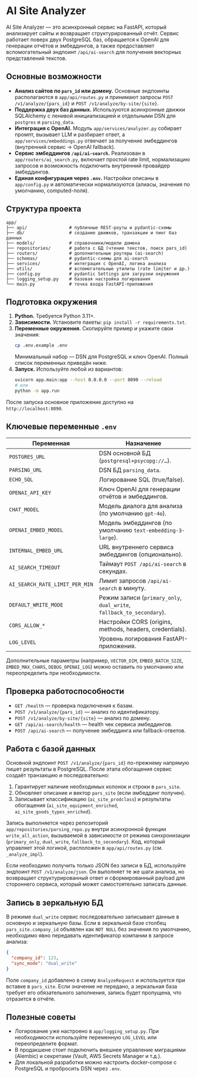 # AI Site Analyzer

AI Site Analyzer — это асинхронный сервис на FastAPI, который анализирует сайты и
возвращает структурированный отчёт. Сервис работает поверх двух PostgreSQL
баз, обращается к OpenAI для генерации отчётов и эмбеддингов, а также
предоставляет вспомогательный эндпоинт `/api/ai-search` для получения
векторных представлений текстов.

## Основные возможности

- **Анализ сайтов по `pars_id` или домену.** Основные эндпоинты располагаются в
  `app/api/routes.py` и принимают запросы `POST /v1/analyze/{pars_id}` и
  `POST /v1/analyze/by-site/{site}`.
- **Поддержка двух баз данных.** Используются асинхронные движки SQLAlchemy с
  ленивой инициализацией и отдельными DSN для `postgres` и `parsing_data`.
- **Интеграция с OpenAI.** Модуль `app/services/analyzer.py` собирает промпт,
  вызывает LLM и разбирает ответ, а `app/services/embeddings.py` отвечает за
  получение эмбеддингов (внутренний сервис → OpenAI fallback).
- **Сервис эмбеддингов `/api/ai-search`.** Реализован в
  `app/routers/ai_search.py`, включает простой rate limit, нормализацию запросов
  и возможность подключить внутренний провайдер эмбеддингов.
- **Единая конфигурация через `.env`.** Настройки описаны в `app/config.py` и
  автоматически нормализуются (алиасы, значения по умолчанию, computed-поля).

## Структура проекта

```text
app/
├── api/                # публичные REST-роуты и pydantic-схемы
├── db/                 # создание движков, транзакции и пинг баз данных
├── models/             # справочники/модели домена
├── repositories/       # работа с БД (чтение текстов, поиск pars_id)
├── routers/            # дополнительные роутеры (ai-search)
├── schemas/            # pydantic-схемы для ai-search
├── services/           # интеграция с OpenAI, логика анализа
├── utils/              # вспомогательные утилиты (rate limiter и др.)
├── config.py           # pydantic Settings для загрузки окружения
├── logging_setup.py    # базовая настройка логирования
└── main.py             # точка входа FastAPI-приложения
```

## Подготовка окружения

1. **Python.** Требуется Python 3.11+.
2. **Зависимости.** Установите пакеты: `pip install -r requirements.txt`.
3. **Переменные окружения.** Скопируйте пример и укажите свои значения:
   ```bash
   cp .env.example .env
   ```
   Минимальный набор — DSN для PostgreSQL и ключ OpenAI. Полный список
   переменных приведён ниже.
4. **Запуск.** Используйте любой из вариантов:
   ```bash
   uvicorn app.main:app --host 0.0.0.0 --port 8090 --reload
   # или
   python -m app.run
   ```

После запуска основное приложение доступно на `http://localhost:8090`.

## Ключевые переменные `.env`

| Переменная | Назначение |
| --- | --- |
| `POSTGRES_URL` | DSN основной БД (`postgresql+psycopg://…`). |
| `PARSING_URL` | DSN БД `parsing_data`. |
| `ECHO_SQL` | Логирование SQL (true/false). |
| `OPENAI_API_KEY` | Ключ OpenAI для генерации отчётов и эмбеддингов. |
| `CHAT_MODEL` | Модель диалога для анализа (по умолчанию `gpt-4o`). |
| `OPENAI_EMBED_MODEL` | Модель эмбеддингов (по умолчанию `text-embedding-3-large`). |
| `INTERNAL_EMBED_URL` | URL внутреннего сервиса эмбеддингов (опционально). |
| `AI_SEARCH_TIMEOUT` | Таймаут `POST /api/ai-search` в секундах. |
| `AI_SEARCH_RATE_LIMIT_PER_MIN` | Лимит запросов `/api/ai-search` в минуту. |
| `DEFAULT_WRITE_MODE` | Режим записи (`primary_only`, `dual_write`, `fallback_to_secondary`). |
| `CORS_ALLOW_*` | Настройки CORS (origins, methods, headers, credentials). |
| `LOG_LEVEL` | Уровень логирования FastAPI-приложения. |

Дополнительные параметры (например, `VECTOR_DIM`, `EMBED_BATCH_SIZE`,
`EMBED_MAX_CHARS`, `DEBUG_OPENAI_LOG`) можно оставить по умолчанию или
переопределить при необходимости.

## Проверка работоспособности

- `GET /health` — проверка подключения к базам.
- `POST /v1/analyze/{pars_id}` — анализ по идентификатору.
- `POST /v1/analyze/by-site/{site}` — анализ по домену.
- `GET /api/ai-search/health` — health чек сервиса эмбеддингов.
- `POST /api/ai-search` — получение эмбеддинга или fallback-ответов.

## Работа с базой данных

Основной эндпоинт `POST /v1/analyze/{pars_id}` по-прежнему напрямую пишет
результаты в PostgreSQL. После этапа обогащения сервис создаёт транзакцию и
последовательно:

1. Гарантирует наличие необходимых колонок и строки в `pars_site`.
2. Обновляет описание и вектор `pars_site` (если эмбеддинг получен).
3. Записывает классификацию (`ai_site_prodclass`) и результаты обогащения
   (`ai_site_equipment_enriched`, `ai_site_goods_types_enriched`).

Запись выполняется через репозиторий `app/repositories/parsing_repo.py` внутри
асинхронной функции `write_all_action`, вызываемой в зависимости от режима
синхронизации (`primary_only`, `dual_write`, `fallback_to_secondary`). Код, который
управляет этой логикой, расположен в `app/api/routes.py` (см. `_analyze_impl`).

Если необходимо получить только JSON без записи в БД, используйте эндпоинт
`POST /v1/analyze/json`. Он выполняет те же шаги анализа, но возвращает
структурированный ответ и сформированный payload для стороннего сервиса, который
может самостоятельно записать данные.

## Запись в зеркальную БД

В режиме `dual_write` сервис последовательно записывает данные в основную и
зеркальную базы. Если в зеркальной базе столбец `pars_site.company_id`
объявлен как `NOT NULL` без значения по умолчанию, необходимо явно передавать
идентификатор компании в запросе анализа:

```json
{
  "company_id": 123,
  "sync_mode": "dual_write"
}
```

Поле `company_id` добавлено в схему `AnalyzeRequest` и используется при вставке
в `pars_site`. Если значение не передано, а зеркальная база требует его
обязательного заполнения, запись будет пропущена, что отразится в отчёте.

## Полезные советы

- Логирование уже настроено в `app/logging_setup.py`. При необходимости
  используйте переменную `LOG_LEVEL` или переопределите формат.
- В продакшене стоит подключить внешнее управление миграциями (Alembic) и
  секретами (Vault, AWS Secrets Manager и т.д.).
- Для локальной разработки можно настроить docker-compose с PostgreSQL и
  пробросить DSN через `.env`.

